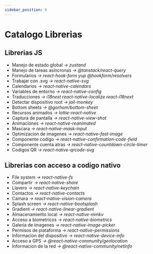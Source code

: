 ```yaml
---
sidebar_position: 6
---
```


# Catalogo Librerias
## Librerias JS
* Manejo de estado global *-> zustand*
* Manejo de tareas asincronas *-> @tanstack/react-query*
* Formularios *-> react-hook-form yup @hookform/resolvers*
* Trabajar con .svg *-> react-native-svg*
* Calendarios *-> react-native-calendars*
* Variables de entorno *-> react-native-config*
* Traducciones *-> i18next react-native-localize react-i18next*
* Detectar dispositivo root *-> jail-monkey*
* Bottom sheets *-> @gorhom/bottom-sheet*
* Recursos animados *-> lottie-react-native*
* Captura de pantalla *-> react-native-view-shot*
* Animaciones *-> react-native-reanimated*
* Mascara *-> react-native-mask-input*
* Optimizacion de imagenes *-> react-native-fast-image*
* Componente codigo *-> react-native-confirmation-code-field*
* Componente cuenta atras *-> react-native-countdown-circle-timer*
* Codigos QR *-> react-native-qrcode-svg*

## Librerias con acceso a codigo nativo
* File system *-> react-native-fs*
* Compartir *-> react-native-share*
* Llavero *-> react-native-keychain*
* Contactos *-> react-native-contacts*
* Camara *-> react-native-vision-camera*
* Splash screen *-> react-native-bootsplash*
* Gradient *-> react-native-linear-gradient*
* Almacenamiento local *-> react-native-mmkv*
* Acceso a biometricos *-> react-native-biometrics*
* Galeria de imagenes *-> react-native-image-picker*
* Permisos de plataforma *-> react-native-permissions*
* Informacion del dispositivo *-> react-native-device-info*
* Acceso a GPS *-> @react-native-community/geolocation*
* Informacion de la red *-> @react-native-community/netinfo*